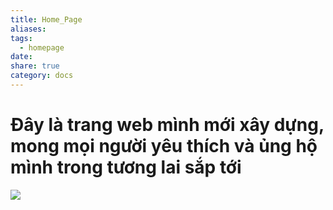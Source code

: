```yaml
---
title: Home_Page
aliases: 
tags:
  - homepage
date: 
share: true
category: docs
---
```


# Đây là trang web mình mới xây dựng, mong mọi người yêu thích và ủng hộ mình trong tương lai sắp tới

![](https://i.imgur.com/ikDdxvX.png)


